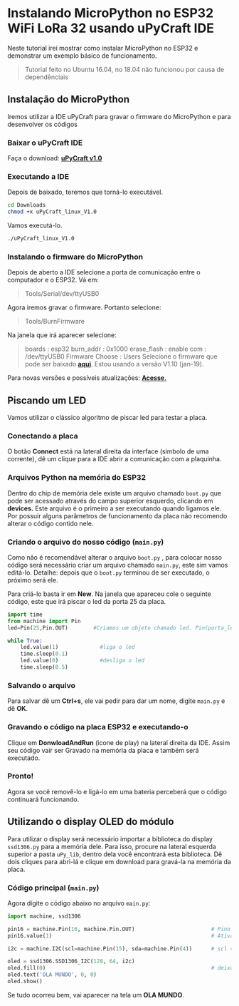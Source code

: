 
# Instalando MicroPython no ESP32 WiFi LoRa 32 usando uPyCraft IDE
Neste tutorial irei mostrar como instalar MicroPython no ESP32 e demonstrar um exemplo básico de funcionamento.

> Tutorial feito no Ubuntu 16.04, no 18.04 não funcionou por causa de dependênciais

## Instalação do MicroPython
Iremos utilizar a IDE uPyCraft para gravar o firmware do MicroPython e para desenvolver os códigos

### Baixar o uPyCraft IDE
Faça o download: [**uPyCraft v1.0**](https://github.com/clebrw/MycroPython-ESP32-uPyCraft/raw/master/uPyCraft_linux_V1.0) 

### Executando a IDE
Depois de baixado, teremos que torná-lo executável.

```sh
cd Downloads
chmod +x uPyCraft_linux_V1.0
```
Vamos executá-lo.
```sh
./uPyCraft_linux_V1.0
```
### Instalando o firmware do MicroPython
Depois de aberto a IDE selecione a porta de comunicação entre o computador e o ESP32. Vá em:
> Tools/Serial/dev/ttyUSB0

Agora iremos gravar o firmware. Portanto selecione:
> Tools/BurnFirmware

Na janela que irá aparecer selecione:
> boards : esp32
> burn_addr : 0x1000
> erase_flash : enable
> com : /dev/ttyUSB0
> Firmware Choose : Users 
> Selecione o firmware que pode ser baixado [**aqui**](https://github.com/clebrw/MycroPython-ESP32-uPyCraft/raw/master/esp32-20190125-v1.10.bin). Estou usando a versão V1.10 (jan-19).

Para novas versões e possíveis atualizações: [**Acesse**.](http://micropython.org/download#esp32)

## Piscando um LED
Vamos utilizar o clássico algoritmo de piscar led para testar a placa.

### Conectando a placa 
O botão **Connect** está na lateral direita da interface (simbolo de uma corrente), dê um clique para a IDE abrir a comunicação com a plaquinha.

### Arquivos Python na memória do ESP32
Dentro do chip de memória dele existe um arquivo chamado `boot.py` que pode ser acessado através do campo superior esquerdo, clicando em **devices.**
Este arquivo é o primeiro a ser executando quando ligamos ele. Por possuir alguns parâmetros de funcionamento da placa não recomendo alterar o código contido nele.

### Criando o arquivo do nosso código (`main.py`)

Como não é recomendável alterar o arquivo `boot.py` , para colocar nosso código será necessário criar um arquivo chamado `main.py`, este sim vamos editá-lo. 
Detalhe: depois que o `boot.py` terminou de ser executado, o próximo será ele.

Para criá-lo basta ir em **New**.
Na janela que apareceu cole o seguinte código, este que irá piscar o led da porta 25 da placa.
```python
import time
from machine import Pin
led=Pin(25,Pin.OUT)        #Criamos um objeto chamado led. Pin(porta_led, entrada_ou_saida)

while True:
	led.value(1)             #liga o led
	time.sleep(0.1)
	led.value(0)             #desliga o led
	time.sleep(0.5)
```
### Salvando o arquivo
Para salvar dê um **Ctrl+s**, ele vai pedir para dar um nome, digite `main.py` e dê **OK**.

###  Gravando o código na placa ESP32 e executando-o
Clique em **DonwloadAndRun** (icone de play) na lateral direita da IDE.
Assim seu código vair ser Gravado na memória da placa e também será executado.

### Pronto!
Agora se você removê-lo e ligá-lo em uma bateria perceberá que o código continuará funcionando. 

## Utilizando o display OLED do módulo
Para utilizar o display será necessário importar a biblioteca do display `ssd1306.py` para a memória dele.
Para isso, procure na lateral esquerda superior a pasta `uPy_lib`, dentro dela você encontrará esta biblioteca.
Dê dois cliques para abri-lá e clique em download para gravá-la na memória da placa.

### Código principal (`main.py`)
Agora digite o código abaixo no arquivo `main.py`:
```python
import machine, ssd1306

pin16 = machine.Pin(16, machine.Pin.OUT)                        # Pino 16 de RST do display
pin16.value(1)												    # Ativando o display

i2c = machine.I2C(scl=machine.Pin(15), sda=machine.Pin(4))      # scl = 15, sda = 4

oled = ssd1306.SSD1306_I2C(128, 64, i2c)						
oled.fill(0)                                                    # deixa toda a tela na cor preta
oled.text('OLA MUNDO', 0, 0)
oled.show()
```

Se tudo ocorreu bem, vai aparecer na tela um **OLA MUNDO**.